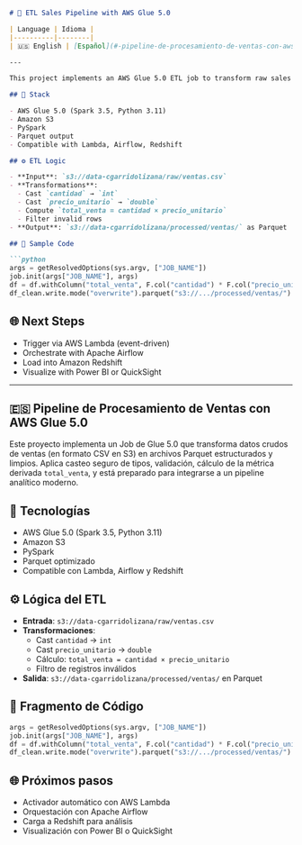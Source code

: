 ```markdown
# 🚀 ETL Sales Pipeline with AWS Glue 5.0

| Language | Idioma |
|----------|--------|
| 🇺🇸 English | [Español](#-pipeline-de-procesamiento-de-ventas-con-aws-glue-50) |

---

This project implements an AWS Glue 5.0 ETL job to transform raw sales data stored as CSV files in S3 into clean, structured Parquet files. It applies safe type casting, validation, and the calculation of a derived metric (`total_venta`). Designed as a foundational component for modern analytics pipelines.

## 🧱 Stack

- AWS Glue 5.0 (Spark 3.5, Python 3.11)
- Amazon S3
- PySpark
- Parquet output
- Compatible with Lambda, Airflow, Redshift

## ⚙️ ETL Logic

- **Input**: `s3://data-cgarridolizana/raw/ventas.csv`
- **Transformations**:
  - Cast `cantidad` → `int`
  - Cast `precio_unitario` → `double`
  - Compute `total_venta = cantidad × precio_unitario`
  - Filter invalid rows
- **Output**: `s3://data-cgarridolizana/processed/ventas/` as Parquet

## 📌 Sample Code

```python
args = getResolvedOptions(sys.argv, ["JOB_NAME"])
job.init(args["JOB_NAME"], args)
df = df.withColumn("total_venta", F.col("cantidad") * F.col("precio_unitario"))
df_clean.write.mode("overwrite").parquet("s3://.../processed/ventas/")
```

## 🌐 Next Steps

- Trigger via AWS Lambda (event-driven)
- Orchestrate with Apache Airflow
- Load into Amazon Redshift
- Visualize with Power BI or QuickSight

---

## 🇪🇸 Pipeline de Procesamiento de Ventas con AWS Glue 5.0

Este proyecto implementa un Job de Glue 5.0 que transforma datos crudos de ventas (en formato CSV en S3) en archivos Parquet estructurados y limpios. Aplica casteo seguro de tipos, validación, cálculo de la métrica derivada `total_venta`, y está preparado para integrarse a un pipeline analítico moderno.

## 🧱 Tecnologías

- AWS Glue 5.0 (Spark 3.5, Python 3.11)
- Amazon S3
- PySpark
- Parquet optimizado
- Compatible con Lambda, Airflow y Redshift

## ⚙️ Lógica del ETL

- **Entrada**: `s3://data-cgarridolizana/raw/ventas.csv`
- **Transformaciones**:
  - Cast `cantidad` → `int`
  - Cast `precio_unitario` → `double`
  - Cálculo: `total_venta = cantidad × precio_unitario`
  - Filtro de registros inválidos
- **Salida**: `s3://data-cgarridolizana/processed/ventas/` en Parquet

## 📌 Fragmento de Código

```python
args = getResolvedOptions(sys.argv, ["JOB_NAME"])
job.init(args["JOB_NAME"], args)
df = df.withColumn("total_venta", F.col("cantidad") * F.col("precio_unitario"))
df_clean.write.mode("overwrite").parquet("s3://.../processed/ventas/")
```

## 🌐 Próximos pasos

- Activador automático con AWS Lambda  
- Orquestación con Apache Airflow  
- Carga a Redshift para análisis  
- Visualización con Power BI o QuickSight
```
 ​   ​   ​   ​   ​   ​   ​   ​   ​   ​   ​   ​   ​   ​   ​   ​   ​   ​   ​   ​   ​   ​   ​   ​   ​   ​   ​   ​   ​   ​   ​   ​   ​   ​   ​   ​   ​   ​   ​   ​   ​   ​   ​   ​   ​   ​   ​   ​   ​   ​   ​   ​   ​   ​   ​   ​   ​   ​   ​   ​   ​   ​   ​   ​   ​   ​   ​   ​   ​   ​   ​   ​   ​   ​   ​   ​   ​   ​   ​   ​   ​   ​   ​   ​   ​   ​   ​   ​   ​   ​   ​   ​   ​   ​   ​   ​   ​   ​   ​   ​   ​   ​   ​   ​   ​   ​   ​   ​   ​   ​   ​   ​   ​   ​   ​   ​   ​   ​   ​   ​   ​   ​   ​   ​   ​   ​   ​   ​   ​   ​   ​   ​   ​   ​   ​   ​   ​   ​   ​   ​   ​   ​   ​   ​   ​   ​   ​   ​   ​   ​   ​   ​   ​   ​   ​   ​   ​   ​   ​   ​   ​   ​   ​   ​   ​   ​   ​   ​   ​   ​   ​   ​   ​   ​   ​   ​   ​   ​   ​   ​   ​   ​   ​   ​   ​   ​   ​   ​   ​   ​   ​   ​   ​   ​   ​   ​   ​   ​   ​   ​   ​   ​   ​   ​   ​   ​   ​   ​   ​   ​   ​   ​   ​   ​   ​   ​   ​   ​   ​   ​   ​   ​   ​   ​   ​   ​   ​   ​   ​   ​   ​   ​   ​   ​   ​   ​   ​   ​   ​   ​   ​   ​   ​   ​   ​   ​   ​   ​   ​   ​   ​   ​   ​   ​   ​   ​   ​   ​   ​   ​   ​   ​   ​   ​   ​   ​   ​   ​   ​   ​   ​   ​   ​   ​   ​   ​   ​   ​   ​   ​   ​   ​   ​   ​   ​   ​   ​   ​   ​   ​   ​   ​   ​   ​   ​   ​   ​   ​   ​   ​   ​   ​   ​   ​   ​   ​   ​   ​   ​   ​   ​   ​   ​   ​   ​   ​   ​   ​   ​   ​   ​   ​   ​   ​   ​   ​   ​   ​   ​   ​   ​   ​   ​   ​   ​   ​   ​   ​   ​   ​   ​   ​   ​   ​   ​   ​   ​   ​   ​   ​   ​   ​   ​   ​   ​   ​   ​   ​   ​   ​   ​   ​   ​   ​   ​   ​   ​   ​   ​   ​   ​   ​   ​   ​   ​   ​   ​   ​   ​   ​   ​   ​   ​   ​   ​   ​   ​   ​   ​   ​   ​   ​   ​   ​   ​   ​   ​   ​   ​   ​   ​   ​   ​   ​   ​   ​   ​   ​   ​   ​   ​   ​   ​   ​   ​   ​   ​   ​   ​   ​   ​   ​   ​   ​   ​   ​   ​   ​   ​   ​   ​   ​   ​   ​   ​   ​   ​   ​   ​   ​   ​   ​   ​   ​   ​   ​   ​   ​   ​   ​   ​   ​   ​   ​   ​   ​   ​   ​   ​   ​   ​   ​   ​   ​   ​   ​   ​   ​   ​   ​   ​   ​   ​   ​   ​   ​   ​   ​   ​   ​   ​   ​   ​   ​   ​   ​   ​   ​   ​

